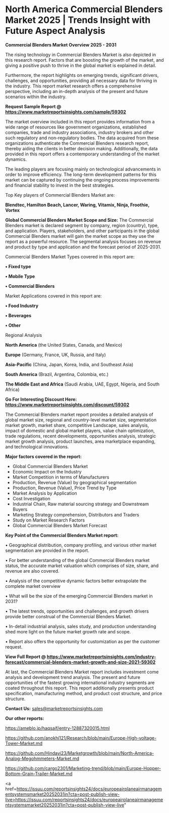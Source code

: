 # North America Commercial Blenders Market 2025 | Trends Insight with Future Aspect Analysis

<Strong> Commercial Blenders Market Overview 2025 - 2031</strong>

The rising technology in Commercial Blenders Market is also depicted in this research report. Factors that are boosting the growth of the market, and giving a positive push to thrive in the global market is explained in detail.

Furthermore, the report highlights on emerging trends, significant drivers, challenges, and opportunities, providing all necessary data for thriving in the industry. This report market research offers a comprehensive perspective, including an in-depth analysis of the present and future scenarios within the industry.

<strong>Request Sample Report @ <a href=https://www.marketreportsinsights.com/sample/59302>https://www.marketreportsinsights.com/sample/59302</a></strong>

The market overview included in this report provides information from a wide range of resources like government organizations, established companies, trade and industry associations, industry brokers and other such regulatory and non-regulatory bodies. The data acquired from these organizations authenticate the Commercial Blenders research report, thereby aiding the clients in better decision making. Additionally, the data provided in this report offers a contemporary understanding of the market dynamics.

The leading players are focusing mainly on technological advancements in order to improve efficiency. The long-term development patterns for this market can be captured by continuing the ongoing process improvements and financial stability to invest in the best strategies.

Top Key players of Commercial Blenders Market are:

<strong>Blendtec, Hamilton Beach, Lancer, Waring, Vitamix, Ninja, Froothie, Vortex</strong>

<strong><b>Global Commercial Blenders Market Scope and Size:</b></strong>
The Commercial Blenders market is declared segment by company, region (country), type, and application. Players, stakeholders, and other participants in the global Commercial Blenders market will gain the market scope as they use the report as a powerful resource. The segmental analysis focuses on revenue and product by type and application and the forecast period of 2025-2031.

Commercial Blenders Market Types covered in this report are:

<strong>• Fixed type

• Mobile Type

• Commercial Blenders</strong>

Market Applications covered in this report are:

<strong>• Food Industry

• Beverages

• Other</strong> 

Regional Analysis

<strong>North America</strong> (the United States, Canada, and Mexico)

<strong>Europe</strong> (Germany, France, UK, Russia, and Italy)

<strong>Asia-Pacific</strong> (China, Japan, Korea, India, and Southeast Asia)

<strong>South America</strong> (Brazil, Argentina, Colombia, etc.)

<strong>The Middle East and Africa</strong> (Saudi Arabia, UAE, Egypt, Nigeria, and South Africa)

<strong>Go For Interesting Discount Here: <a href=https://www.marketreportsinsights.com/discount/59302>https://www.marketreportsinsights.com/discount/59302</a></strong>

The Commercial Blenders market report provides a detailed analysis of global market size, regional and country-level market size, segmentation market growth, market share, competitive Landscape, sales analysis, impact of domestic and global market players, value chain optimization, trade regulations, recent developments, opportunities analysis, strategic market growth analysis, product launches, area marketplace expanding, and technological innovations.

<strong><b>Major factors covered in the report:</b></strong>
<ul>
  <li>Global Commercial Blenders Market </li>
  <li>Economic Impact on the Industry</li>
  <li>Market Competition in terms of Manufacturers</li>
  <li>Production, Revenue (Value) by geographical segmentation</li>
  <li>Production, Revenue (Value), Price Trend by Type</li>
  <li>Market Analysis by Application</li>
  <li>Cost Investigation</li>
  <li>Industrial Chain, Raw material sourcing strategy and Downstream Buyers</li>
  <li>Marketing Strategy comprehension, Distributors and Traders</li>
  <li>Study on Market Research Factors</li>
  <li>Global Commercial Blenders Market Forecast</li>
</ul>

<strong><b>Key Point of the Commercial Blenders Market report:</b></strong>

• Geographical distribution, company profiling, and various other market segmentation are provided in the report.

• For better understanding of the global Commercial Blenders market status, the accurate market valuation which comprises of size, share, and revenue are also covered.

• Analysis of the competitive dynamic factors better extrapolate the complete market overview

• What will be the size of the emerging Commercial Blenders market in 2031?

• The latest trends, opportunities and challenges, and growth drivers provide better construal of the Commercial Blenders Market.

• In-detail industrial analysis, sales study, and production understanding shed more light on the future market growth rate and scope.

• Report also offers the opportunity for customization as per the customer request.

<strong><b>View Full Report @ <a href=https://www.marketreportsinsights.com/industry-forecast/commercial-blenders-market-growth-and-size-2021-59302>https://www.marketreportsinsights.com/industry-forecast/commercial-blenders-market-growth-and-size-2021-59302</a></b></strong>


At last, the Commercial Blenders Market report includes investment come analysis and development trend analysis. The present and future opportunities of the fastest growing international industry segments are coated throughout this report. This report additionally presents product specification, manufacturing method, and product cost structure, and price structure.

<strong>Contact Us:</strong>
sales@marketreportsinsights.com

<strong>Our other reports:</strong>

<a href=https://ameblo.jp/haqsaif/entry-12887320015.html>https://ameblo.jp/haqsaif/entry-12887320015.html</a>

<a href=https://github.com/anokhi121/Research/blob/main/Europe-High-voltage-Tower-Market.md>https://github.com/anokhi121/Research/blob/main/Europe-High-voltage-Tower-Market.md</a>

<a href=https://github.com/Hindavi23/Marketgrowth/blob/main/North-America-Analog-Megohmmeters-Market.md>https://github.com/Hindavi23/Marketgrowth/blob/main/North-America-Analog-Megohmmeters-Market.md</a>

<a href=https://github.com/cargo2301/Marketing-trend/blob/main/Europe-Hopper-Bottom-Grain-Trailer-Market.md>https://github.com/cargo2301/Marketing-trend/blob/main/Europe-Hopper-Bottom-Grain-Trailer-Market.md</a>

<a href=https://issuu.com/reportsinsights24/docs/europeairplaneairmanagementsystemsmarket20252031in?cta=post-publish-view-live>https://issuu.com/reportsinsights24/docs/europeairplaneairmanagementsystemsmarket20252031in?cta=post-publish-view-live</a>"
